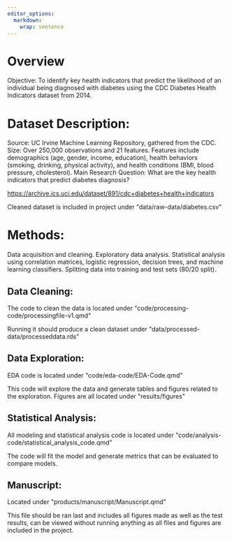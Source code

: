 ```yaml
---
editor_options: 
  markdown: 
    wrap: sentence
---
```


# Overview

Objective: To identify key health indicators that predict the likelihood of an individual being diagnosed with diabetes using the CDC Diabetes Health Indicators dataset from 2014.

# Dataset Description:

Source: UC Irvine Machine Learning Repository, gathered from the CDC.
Size: Over 250,000 observations and 21 features.
Features include demographics (age, gender, income, education), health behaviors (smoking, drinking, physical activity), and health conditions (BMI, blood pressure, cholesterol).
Main Research Question: What are the key health indicators that predict diabetes diagnosis?

<https://archive.ics.uci.edu/dataset/891/cdc+diabetes+health+indicators>

Cleaned dataset is included in project under "data/raw-data/diabetes.csv"

# Methods:

Data acquisition and cleaning.
Exploratory data analysis.
Statistical analysis using correlation matrices, logistic regression, decision trees, and machine learning classifiers.
Splitting data into training and test sets (80/20 split).

## Data Cleaning:

The code to clean the data is located under "code/processing-code/processingfile-v1.qmd"

Running it should produce a clean dataset under "data/processed-data/processeddata.rds"

## Data Exploration:

EDA code is located under "code/eda-code/EDA-Code.qmd"

This code will explore the data and generate tables and figures related to the exploration.
Figures are all located under "results/figures"

## Statistical Analysis:

All modeling and statistical analysis code is located under "code/analysis-code/statistical_analysis_code.qmd"

The code will fit the model and generate metrics that can be evaluated to compare models.

## Manuscript:

Located under "products/manuscript/Manuscript.qmd"

This file should be ran last and includes all figures made as well as the test results, can be viewed without running anything as all files and figures are included in the project.
